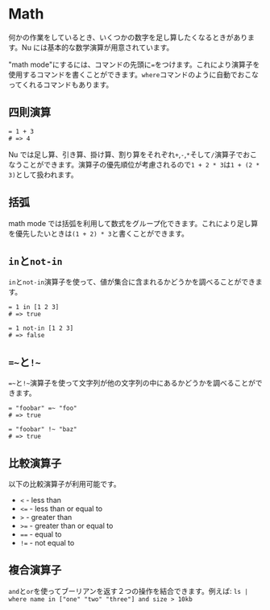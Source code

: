 # Math

何かの作業をしているとき、いくつかの数字を足し算したくなるときがあります。Nu には基本的な数学演算が用意されています。

"math mode"にするには、コマンドの先頭に`=`をつけます。これにより演算子を使用するコマンドを書くことができます。`where`コマンドのように自動でおこなってくれるコマンドもあります。

## 四則演算

```nu
= 1 + 3
# => 4
```

Nu では足し算、引き算、掛け算、割り算をそれぞれ`+`,`-`,`*`そして`/`演算子でおこなうことができます。演算子の優先順位が考慮されるので`1 + 2 * 3`は`1 + (2 * 3)`として扱われます。

## 括弧

math mode では括弧を利用して数式をグループ化できます。これにより足し算を優先したいときは`(1 + 2) * 3`と書くことができます。

## `in`と`not-in`

`in`と`not-in`演算子を使って、値が集合に含まれるかどうかを調べることができます。

```nu
= 1 in [1 2 3]
# => true
```

```nu
= 1 not-in [1 2 3]
# => false
```

## `=~`と`!~`

`=~`と`!~`演算子を使って文字列が他の文字列の中にあるかどうかを調べることができます。

```nu
= "foobar" =~ "foo"
# => true
```

```nu
= "foobar" !~ "baz"
# => true
```

## 比較演算子

以下の比較演算子が利用可能です。

- `<` - less than
- `<=` - less than or equal to
- `>` - greater than
- `>=` - greater than or equal to
- `==` - equal to
- `!=` - not equal to

## 複合演算子

`and`と`or`を使ってブーリアンを返す２つの操作を結合できます。例えば: `ls | where name in ["one" "two" "three"] and size > 10kb`

